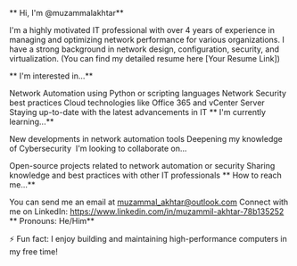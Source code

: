 ** Hi, I'm @muzammalakhtar**

I'm a highly motivated IT professional with over 4 years of experience in managing and optimizing network performance for various organizations. I have a strong background in network design, configuration, security, and virtualization.  (You can find my detailed resume here [Your Resume Link])

** I'm interested in...**

Network Automation using Python or scripting languages
Network Security best practices
Cloud technologies like Office 365 and vCenter Server
Staying up-to-date with the latest advancements in IT
** I'm currently learning...**

New developments in network automation tools
Deepening my knowledge of Cybersecurity
️ I'm looking to collaborate on...

Open-source projects related to network automation or security
Sharing knowledge and best practices with other IT professionals
** How to reach me...**

You can send me an email at muzammal_akhtar@outlook.com
Connect with me on LinkedIn: https://www.linkedin.com/in/muzammil-akhtar-78b135252
** Pronouns: He/Him**

⚡ Fun fact: I enjoy building and maintaining high-performance computers in my free time!
